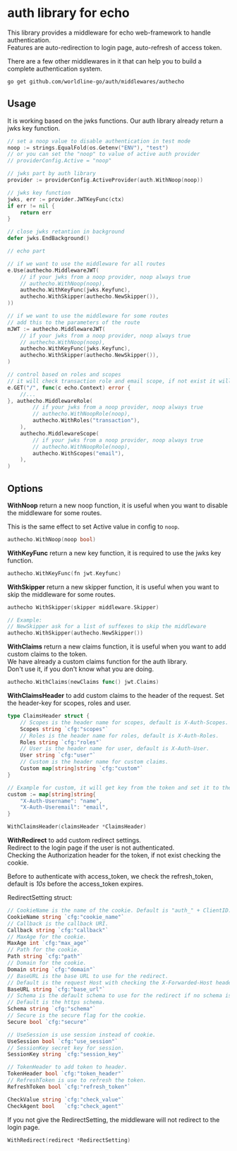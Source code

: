 # auth library for echo

This library provides a middleware for echo web-framework to handle authentication.  
Features are auto-redirection to login page, auto-refresh of access token.

There are a few other middlewares in it that can help you to build a complete authentication system.

```sh
go get github.com/worldline-go/auth/middlewares/authecho
```

## Usage

It is working based on the jwks functions. Our auth library already return a jwks key function.

```go
// set a noop value to disable authentication in test mode
noop := strings.EqualFold(os.Getenv("ENV"), "test")
// or you can set the "noop" to value of active auth provider
// providerConfig.Active = "noop"

// jwks part by auth library
provider := providerConfig.ActiveProvider(auth.WithNoop(noop))

// jwks key function
jwks, err := provider.JWTKeyFunc(ctx)
if err != nil {
    return err
}

// close jwks retantion in background
defer jwks.EndBackground()

// echo part

// if we want to use the middleware for all routes
e.Use(authecho.MiddlewareJWT(
    // if your jwks from a noop provider, noop always true
    // authecho.WithNoop(noop),
    authecho.WithKeyFunc(jwks.Keyfunc),
    authecho.WithSkipper(authecho.NewSkipper()),
))

// if we want to use the middleware for some routes
// add this to the parameters of the route
mJWT := authecho.MiddlewareJWT(
    // if your jwks from a noop provider, noop always true
    // authecho.WithNoop(noop),
    authecho.WithKeyFunc(jwks.Keyfunc),
    authecho.WithSkipper(authecho.NewSkipper()),
)

// control based on roles and scopes
// it will check transaction role and email scope, if not exist it will return 403
e.GET("/", func(c echo.Context) error {
    //...
}, authecho.MiddlewareRole(
        // if your jwks from a noop provider, noop always true
        // authecho.WithNoopRole(noop),
        authecho.WithRoles("transaction"),
    ),
    authecho.MiddlewareScope(
        // if your jwks from a noop provider, noop always true
        // authecho.WithNoopRole(noop),
        authecho.WithScopes("email"),
    ),
)
```

## Options

__WithNoop__ return a new noop function, it is useful when you want to disable the middleware for some routes.

This is the same effect to set Active value in config to `noop`.

```go
authecho.WithNoop(noop bool)
```

__WithKeyFunc__ return a new key function, it is required to use the jwks key function.

```go
authecho.WithKeyFunc(fn jwt.Keyfunc)
```

__WithSkipper__ return a new skipper function, it is useful when you want to skip the middleware for some routes.

```go
authecho WithSkipper(skipper middleware.Skipper)

// Example:
// NewSkipper ask for a list of suffexes to skip the middleware
authecho.WithSkipper(authecho.NewSkipper())
```

__WithClaims__ return a new claims function, it is useful when you want to add custom claims to the token.  
We have already a custom claims function for the auth library.  
Don't use it, if you don't know what you are doing.

```go
authecho.WithClaims(newClaims func() jwt.Claims)
```

__WithClaimsHeader__ to add custom claims to the header of the request. Set the header-key for scopes, roles and user.

```go
type ClaimsHeader struct {
	// Scopes is the header name for scopes, default is X-Auth-Scopes.
	Scopes string `cfg:"scopes"`
	// Roles is the header name for roles, default is X-Auth-Roles.
	Roles string `cfg:"roles"`
	// User is the header name for user, default is X-Auth-User.
	User string `cfg:"user"`
	// Custom is the header name for custom claims.
	Custom map[string]string `cfg:"custom"`
}

// Example for custom, it will get key from the token and set it to the header.
custom := map[string]string{
    "X-Auth-Username": "name",
    "X-Auth-Useremail": "email",
}
```

```go
WithClaimsHeader(claimsHeader *ClaimsHeader)
```

__WithRedirect__ to add custom redirect settings.  
Redirect to the login page if the user is not authenticated.  
Checking the Authorization header for the token, if not exist checking the cookie.

Before to authenticate with access_token, we check the refresh_token, default is _10s_ before the access_token expires.

RedirectSetting struct:

```go
// CookieName is the name of the cookie. Default is "auth_" + ClientID.
CookieName string `cfg:"cookie_name"`
// Callback is the callback URI.
Callback string `cfg:"callback"`
// MaxAge for the cookie.
MaxAge int `cfg:"max_age"`
// Path for the cookie.
Path string `cfg:"path"`
// Domain for the cookie.
Domain string `cfg:"domain"`
// BaseURL is the base URL to use for the redirect.
// Default is the request Host with checking the X-Forwarded-Host header.
BaseURL string `cfg:"base_url"`
// Schema is the default schema to use for the redirect if no schema is provided.
// Default is the https schema.
Schema string `cfg:"schema"`
// Secure is the secure flag for the cookie.
Secure bool `cfg:"secure"`

// UseSession is use session instead of cookie.
UseSession bool `cfg:"use_session"`
// SessionKey secret key for session.
SessionKey string `cfg:"session_key"`

// TokenHeader to add token to header.
TokenHeader bool `cfg:"token_header"`
// RefreshToken is use to refresh the token.
RefreshToken bool `cfg:"refresh_token"`

CheckValue string `cfg:"check_value"`
CheckAgent bool   `cfg:"check_agent"`
```

If you not give the RedirectSetting, the middleware will not redirect to the login page.

```go
WithRedirect(redirect *RedirectSetting)
```
